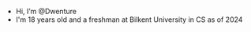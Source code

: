 - Hi, I’m @Dwenture
- I'm 18 years old and a freshman at Bilkent University in CS as of 2024 


<!---
Dwenture/Dwenture is a ✨ special ✨ repository because its `README.md` (this file) appears on your GitHub profile.
You can click the Preview link to take a look at your changes.
--->
